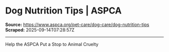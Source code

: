 # Dog Nutrition Tips | ASPCA

**Source:** https://www.aspca.org/pet-care/dog-care/dog-nutrition-tips
**Scraped:** 2025-09-14T07:28:57Z

---

Help the ASPCA Put a Stop to Animal Cruelty